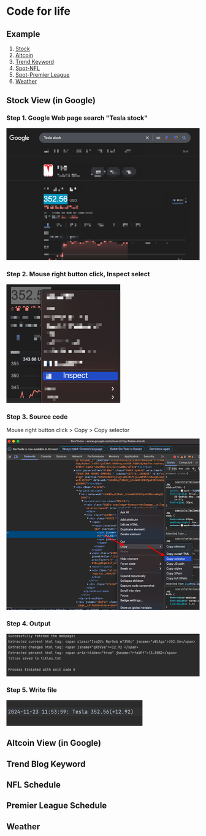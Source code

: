 # Code for life
## Example
1. [Stock](1.%20Stock_google.py)
2. [Altcoin](2.%20Altcoin_google.py)
3. [Trend Keyword](3.%20Trend%20Keyword.py)
4. [Spot-NFL](4.%20Spot-NFL.py)
5. [Spot-Premier League](5.%20Spot-Premier%20League.py)
6. [Weather](6.%20Weather_windy.py)

## Stock View (in Google)
### Step 1. Google Web page search "Tesla stock"
<img src="./images/Stock_1.jpg" title="Web page"/>

### Step 2. Mouse right button click, Inspect select
<img src="./images/Stock_2.jpg" title="a"/>

### Step 3. Source code
Mouse right button click > Copy > Copy selector

<img src="./images/Stock_3.jpg" title="a"/>

### Step 4. Output 
<img src="./images/Stock_4.jpg" title="a"/>

### Step 5. Write file
<img src="./images/Stock_5.jpg" title="a"/>


## Altcoin View (in Google)
## Trend Blog Keyword
## NFL Schedule
## Premier League Schedule
## Weather